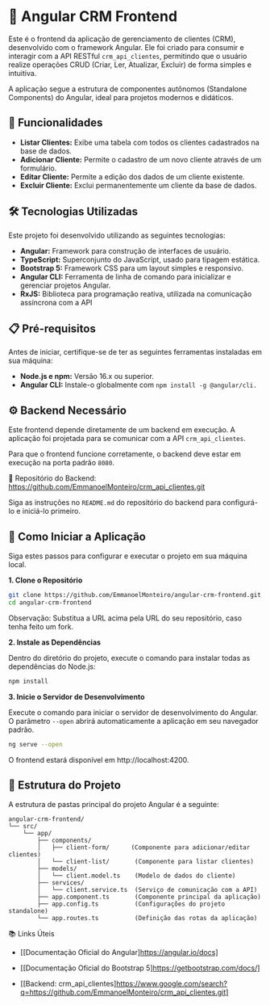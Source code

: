 # 🚀 Angular CRM Frontend

Este é o frontend da aplicação de gerenciamento de clientes (CRM), desenvolvido com o framework Angular. Ele foi criado para consumir e interagir com a API RESTful `crm_api_clientes`, permitindo que o usuário realize operações CRUD (Criar, Ler, Atualizar, Excluir) de forma simples e intuitiva.

A aplicação segue a estrutura de componentes autônomos (Standalone Components) do Angular, ideal para projetos modernos e didáticos.

## 🎯 Funcionalidades

* **Listar Clientes:** Exibe uma tabela com todos os clientes cadastrados na base de dados.
* **Adicionar Cliente:** Permite o cadastro de um novo cliente através de um formulário.
* **Editar Cliente:** Permite a edição dos dados de um cliente existente.
* **Excluir Cliente:** Exclui permanentemente um cliente da base de dados.

## 🛠️ Tecnologias Utilizadas

Este projeto foi desenvolvido utilizando as seguintes tecnologias:

* **Angular:** Framework para construção de interfaces de usuário.
* **TypeScript:** Superconjunto do JavaScript, usado para tipagem estática.
* **Bootstrap 5:** Framework CSS para um layout simples e responsivo.
* **Angular CLI:** Ferramenta de linha de comando para inicializar e gerenciar projetos Angular.
* **RxJS:** Biblioteca para programação reativa, utilizada na comunicação assíncrona com a API

## 📋 Pré-requisitos

Antes de iniciar, certifique-se de ter as seguintes ferramentas instaladas em sua máquina:

* **Node.js e npm:** Versão 16.x ou superior.
* **Angular CLI:** Instale-o globalmente com `npm install -g @angular/cli.`

## ⚙️ Backend Necessário

Este frontend depende diretamente de um backend em execução. A aplicação foi projetada para se comunicar com a API `crm_api_clientes`.

Para que o frontend funcione corretamente, o backend deve estar em execução na porta padrão `8080`.

🔗 Repositório do Backend: https://github.com/EmmanoelMonteiro/crm_api_clientes.git

Siga as instruções no `README.md` do repositório do backend para configurá-lo e iniciá-lo primeiro.

## 🚀 Como Iniciar a Aplicação

Siga estes passos para configurar e executar o projeto em sua máquina local.

**1. Clone o Repositório**
```bash
git clone https://github.com/EmmanoelMonteiro/angular-crm-frontend.git
cd angular-crm-frontend
```
Observação: Substitua a URL acima pela URL do seu repositório, caso tenha feito um fork.

**2. Instale as Dependências**

Dentro do diretório do projeto, execute o comando para instalar todas as dependências do Node.js:
```bash
npm install
```

**3. Inicie o Servidor de Desenvolvimento**

Execute o comando para iniciar o servidor de desenvolvimento do Angular. O parâmetro `--open` abrirá automaticamente a aplicação em seu navegador padrão.

```bash
ng serve --open
```
O frontend estará disponível em http://localhost:4200.

## 📂 Estrutura do Projeto

A estrutura de pastas principal do projeto Angular é a seguinte:

```
angular-crm-frontend/
└── src/
    └── app/
        ├── components/
        │   ├── client-form/      (Componente para adicionar/editar clientes)
        │   └── client-list/       (Componente para listar clientes)
        ├── models/
        │   └── client.model.ts    (Modelo de dados do cliente)
        ├── services/
        │   └── client.service.ts  (Serviço de comunicação com a API)
        ├── app.component.ts       (Componente principal da aplicação)
        ├── app.config.ts          (Configurações do projeto standalone)
        └── app.routes.ts          (Definição das rotas da aplicação)
```

📚 Links Úteis

* [[Documentação Oficial do Angular]https://angular.io/docs]

* [[Documentação Oficial do Bootstrap 5]https://getbootstrap.com/docs/]

* [[Backend: crm_api_clientes]https://www.google.com/search?q=https://github.com/EmmanoelMonteiro/crm_api_clientes.git]